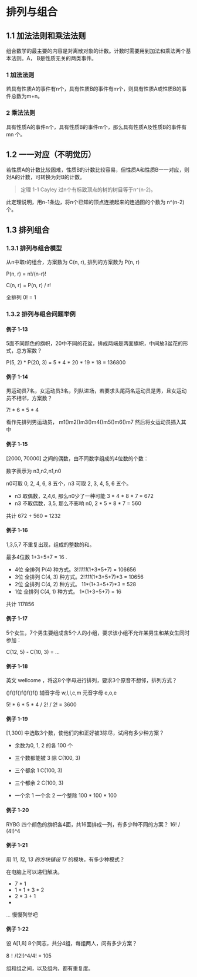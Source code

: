 # 排列与组合

## 1.1 加法法则和乘法法则

组合数学的最主要的内容是対离散对象的计数。计数时需要用到加法和乘法两个基本法则。A， B是性质无关的两类事件。

### 1 加法法则

若具有性质A的事件有n个，具有性质B的事件有m个，则具有性质A或性质B的事件总数为m+n。

### 2 乘法法则

具有性质A的事件n个，具有性质B的事件m个，那么具有性质A及性质B的事件有 mn 个。

## 1.2 一一对应（不明觉历）

若性质A的计数比较困难，性质B的计数比较容易，但性质A和性质B一一对应，则対A的计数，可转换为対B的计数。

> 定理 1-1 Cayley 过n个有标致顶点的树的树目等于n^(n-2)。

此定理说明，用n-1条边，将n个已知的顶点连接起来的连通图的个数为 n^(n-2) 个。

## 1.3 排列组合

### 1.3.1 排列与组合模型

从n中取r的组合，方案数为 C(n, r), 排列的方案数为 P(n, r)

P(n, r) = n!/(n-r)!

C(n, r) = P(n, r) / r!

全排列 0! = 1

### 1.3.2 排列与组合问题举例

#### 例子 1-13 

5面不同颜色的旗帜，20中不同的花盆，排成两端是两面旗帜，中间放3盆花的形式，总方案数？

P(5, 2) * P(20, 3) = 5 * 4 * 20 * 19 * 18 = 136800

#### 例子 1-14

男运动员7名，女运动员3名，列队进场，若要求头尾两名运动员是男，且女运动员不相邻，方案数？

7! * 6 * 5 * 4

看作先排列男运动员， m1()m2()m3()m4()m5()m6()m7 然后将女运动员插入其中

#### 例子 1-15 

[2000, 70000] 之间的偶数，由不同数字组成的4位数的个数：

数字表示为 n3,n2,n1,n0

n0可取 0, 2, 4, 6, 8 五个，n3 可取 2, 3, 4, 5, 6 五个。

+ n3 取偶数，2,4,6, 那么n0少了一种可能 3 * 4 * 8 * 7 = 672
+ n3 不取偶数，3,5, 那么不影响 n0, 2 * 5 * 8 * 7 = 560

共计 672 + 560 = 1232

#### 例子 1-16 

1,3,5,7 不重复出现，组成的整数的和。

最多4位数 1+3+5+7 = 16 .

+ 4位 全排列 P(4) 种方式。3!*1111*(1+3+5+7)     = 106656 
+ 3位 全排列 C(4, 3) 种方式。2!*111*(1+3+5+7)*3 = 10656
+ 2位 全排列 C(4, 2) 种方式。    11*(1+3+5+7)*3 = 528
+ 1位 全排列 C(4, 1) 种方式。     1*(1+3+5+7)   = 16

共计 117856

#### 例子 1-17

5个女生，7个男生要组成含5个人的小组，要求该小组不允许某男生和某女生同时参加：

C(12, 5) - C(10, 3) = ...

#### 例子 1-18

英文 wellcome ，将这8个字母进行排列，要求3个原音不想邻，排列方式？

()f()f()f()f()f() 辅音字母 w,l,l,c,m 元音字母 e,o,e

5! * 6 * 5 * 4 / 2! / 2! = 3600

#### 例子 1-19

[1,300] 中选取3个数，使他们的和正好被3除尽，试问有多少种方案？

+ 余数为0, 1, 2 的各 100 个

+ 三个数都能被 3 除 C(100, 3) 
+ 三个都余 1       C(100, 3)
+ 三个都余 2       C(100, 3)
+ 一个余 1 一个余 2 一个整除 100 * 100 * 100

#### 例子 1-20 

RYBG 四个颜色的旗帜各4面，共16面排成一列，有多少种不同的方案？ 16! / (4!)^4

#### 例子 1-21 

用 1*1, 1*2, 1*3 的方块铺设 1*7 的模块，有多少种模式？

在电脑上可以递归解决。

+ 7 * 1
+ 1 * 1 + 3 * 2
+ 2 * 3 + 1
+ 
... 慢慢列举吧

#### 例子 1-22 

设 A[1,8] 8个同志，共分4组，每组两人，问有多少方案？

8！/(2!)^4/4! = 105 

组和组之间，以及组内，都有重复度。

